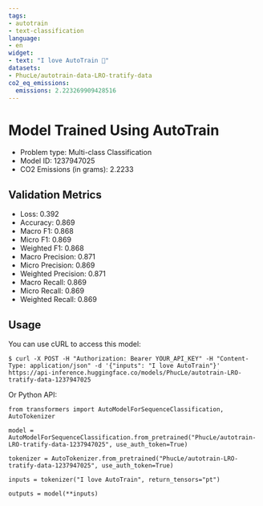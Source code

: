 ```yaml
---
tags:
- autotrain
- text-classification
language:
- en
widget:
- text: "I love AutoTrain 🤗"
datasets:
- PhucLe/autotrain-data-LRO-tratify-data
co2_eq_emissions:
  emissions: 2.223269909428516
---
```


# Model Trained Using AutoTrain

- Problem type: Multi-class Classification
- Model ID: 1237947025
- CO2 Emissions (in grams): 2.2233

## Validation Metrics

- Loss: 0.392
- Accuracy: 0.869
- Macro F1: 0.868
- Micro F1: 0.869
- Weighted F1: 0.868
- Macro Precision: 0.871
- Micro Precision: 0.869
- Weighted Precision: 0.871
- Macro Recall: 0.869
- Micro Recall: 0.869
- Weighted Recall: 0.869


## Usage

You can use cURL to access this model:

```
$ curl -X POST -H "Authorization: Bearer YOUR_API_KEY" -H "Content-Type: application/json" -d '{"inputs": "I love AutoTrain"}' https://api-inference.huggingface.co/models/PhucLe/autotrain-LRO-tratify-data-1237947025
```

Or Python API:

```
from transformers import AutoModelForSequenceClassification, AutoTokenizer

model = AutoModelForSequenceClassification.from_pretrained("PhucLe/autotrain-LRO-tratify-data-1237947025", use_auth_token=True)

tokenizer = AutoTokenizer.from_pretrained("PhucLe/autotrain-LRO-tratify-data-1237947025", use_auth_token=True)

inputs = tokenizer("I love AutoTrain", return_tensors="pt")

outputs = model(**inputs)
```